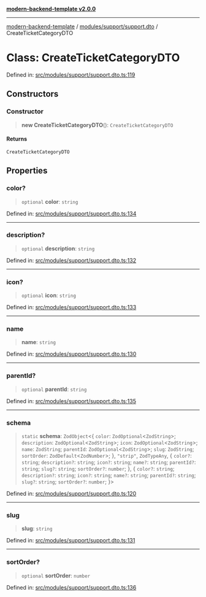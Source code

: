 [**modern-backend-template v2.0.0**](../../../../README.md)

***

[modern-backend-template](../../../../modules.md) / [modules/support/support.dto](../README.md) / CreateTicketCategoryDTO

# Class: CreateTicketCategoryDTO

Defined in: [src/modules/support/support.dto.ts:119](https://github.com/maemreyo/saas-4cus-nodejs/blob/1a77de11cd6eaefe66c31c7f5de281673fc25ce5/src/modules/support/support.dto.ts#L119)

## Constructors

### Constructor

> **new CreateTicketCategoryDTO**(): `CreateTicketCategoryDTO`

#### Returns

`CreateTicketCategoryDTO`

## Properties

### color?

> `optional` **color**: `string`

Defined in: [src/modules/support/support.dto.ts:134](https://github.com/maemreyo/saas-4cus-nodejs/blob/1a77de11cd6eaefe66c31c7f5de281673fc25ce5/src/modules/support/support.dto.ts#L134)

***

### description?

> `optional` **description**: `string`

Defined in: [src/modules/support/support.dto.ts:132](https://github.com/maemreyo/saas-4cus-nodejs/blob/1a77de11cd6eaefe66c31c7f5de281673fc25ce5/src/modules/support/support.dto.ts#L132)

***

### icon?

> `optional` **icon**: `string`

Defined in: [src/modules/support/support.dto.ts:133](https://github.com/maemreyo/saas-4cus-nodejs/blob/1a77de11cd6eaefe66c31c7f5de281673fc25ce5/src/modules/support/support.dto.ts#L133)

***

### name

> **name**: `string`

Defined in: [src/modules/support/support.dto.ts:130](https://github.com/maemreyo/saas-4cus-nodejs/blob/1a77de11cd6eaefe66c31c7f5de281673fc25ce5/src/modules/support/support.dto.ts#L130)

***

### parentId?

> `optional` **parentId**: `string`

Defined in: [src/modules/support/support.dto.ts:135](https://github.com/maemreyo/saas-4cus-nodejs/blob/1a77de11cd6eaefe66c31c7f5de281673fc25ce5/src/modules/support/support.dto.ts#L135)

***

### schema

> `static` **schema**: `ZodObject`\<\{ `color`: `ZodOptional`\<`ZodString`\>; `description`: `ZodOptional`\<`ZodString`\>; `icon`: `ZodOptional`\<`ZodString`\>; `name`: `ZodString`; `parentId`: `ZodOptional`\<`ZodString`\>; `slug`: `ZodString`; `sortOrder`: `ZodDefault`\<`ZodNumber`\>; \}, `"strip"`, `ZodTypeAny`, \{ `color?`: `string`; `description?`: `string`; `icon?`: `string`; `name?`: `string`; `parentId?`: `string`; `slug?`: `string`; `sortOrder?`: `number`; \}, \{ `color?`: `string`; `description?`: `string`; `icon?`: `string`; `name?`: `string`; `parentId?`: `string`; `slug?`: `string`; `sortOrder?`: `number`; \}\>

Defined in: [src/modules/support/support.dto.ts:120](https://github.com/maemreyo/saas-4cus-nodejs/blob/1a77de11cd6eaefe66c31c7f5de281673fc25ce5/src/modules/support/support.dto.ts#L120)

***

### slug

> **slug**: `string`

Defined in: [src/modules/support/support.dto.ts:131](https://github.com/maemreyo/saas-4cus-nodejs/blob/1a77de11cd6eaefe66c31c7f5de281673fc25ce5/src/modules/support/support.dto.ts#L131)

***

### sortOrder?

> `optional` **sortOrder**: `number`

Defined in: [src/modules/support/support.dto.ts:136](https://github.com/maemreyo/saas-4cus-nodejs/blob/1a77de11cd6eaefe66c31c7f5de281673fc25ce5/src/modules/support/support.dto.ts#L136)
